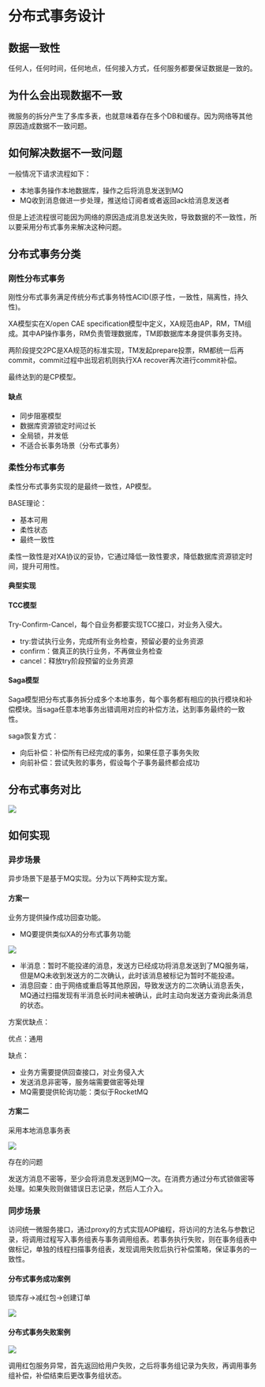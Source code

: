# 分布式事务设计

## 数据一致性

任何人，任何时间，任何地点，任何接入方式，任何服务都要保证数据是一致的。

## 为什么会出现数据不一致

微服务的拆分产生了多库多表，也就意味着存在多个DB和缓存。因为网络等其他原因造成数据不一致问题。

## 如何解决数据不一致问题

一般情况下请求流程如下：

* 本地事务操作本地数据库，操作之后将消息发送到MQ
* MQ收到消息做进一步处理，推送给订阅者或者返回ack给消息发送者

但是上述流程很可能因为网络的原因造成消息发送失败，导致数据的不一致性，所以要采用分布式事务来解决这种问题。

## 分布式事务分类

### 刚性分布式事务

刚性分布式事务满足传统分布式事务特性ACID\(原子性，一致性，隔离性，持久性\)。

XA模型实在X/open CAE specification模型中定义，XA规范由AP，RM，TM组成。其中AP操作事务，RM负责管理数据库，TM即数据库本身提供事务支持。

两阶段提交2PC是XA规范的标准实现，TM发起prepare投票，RM都统一后再commit，commit过程中出现宕机则执行XA recover再次进行commit补偿。

最终达到的是CP模型。

#### 缺点

* 同步阻塞模型
* 数据库资源锁定时间过长
* 全局锁，并发低
* 不适合长事务场景（分布式事务）

### 柔性分布式事务

柔性分布式事务实现的是最终一致性，AP模型。

BASE理论：

* 基本可用
* 柔性状态
* 最终一致性

柔性一致性是对XA协议的妥协，它通过降低一致性要求，降低数据库资源锁定时间，提升可用性。

#### 典型实现

#### TCC模型

Try-Confirm-Cancel，每个自业务都要实现TCC接口，对业务入侵大。

* try:尝试执行业务，完成所有业务检查，预留必要的业务资源
* confirm：做真正的执行业务，不再做业务检查
* cancel：释放try阶段预留的业务资源

#### Saga模型

Saga模型把分布式事务拆分成多个本地事务，每个事务都有相应的执行模块和补偿模块。当saga任意本地事务出错调用对应的补偿方法，达到事务最终的一致性。

saga恢复方式：

* 向后补偿：补偿所有已经完成的事务，如果任意子事务失败
* 向前补偿：尝试失败的事务，假设每个子事务最终都会成功

## 分布式事务对比

![](../.gitbook/assets/image%20%28162%29.png)

## **如何实现**

### 异步场景

异步场景下是基于MQ实现。分为以下两种实现方案。

#### 方案一

业务方提供操作成功回查功能。

* MQ要提供类似XA的分布式事务功能

![](../.gitbook/assets/image%20%28160%29.png)

* 半消息：暂时不能投递的消息，发送方已经成功将消息发送到了MQ服务端，但是MQ未收到发送方的二次确认，此时该消息被标记为暂时不能投递。
* 消息回查：由于网络或重启等其他原因，导致发送方的二次确认消息丢失，MQ通过扫描发现有半消息长时间未被确认，此时主动向发送方查询此条消息的状态。

方案优缺点：

优点：通用

缺点：

* 业务方需要提供回查接口，对业务侵入大
* 发送消息非密等，服务端需要做密等处理
* MQ需要提供轮询功能：类似于RocketMQ

#### 方案二

采用本地消息事务表

![](../.gitbook/assets/image%20%28163%29.png)

存在的问题

发送方消息不密等，至少会将消息发送到MQ一次。在消费方通过分布式锁做密等处理。如果失败则做错误日志记录，然后人工介入。

### 同步场景

访问统一微服务接口，通过proxy的方式实现AOP编程，将访问的方法名与参数记录，将调用过程写入事务组表与事务调用组表。若事务执行失败，则在事务组表中做标记，单独的线程扫描事务组表，发现调用失败后执行补偿策略，保证事务的一致性。

#### 分布式事务成功案例

锁库存-&gt;减红包-&gt;创建订单

![](../.gitbook/assets/image%20%28165%29.png)

#### 分布式事务失败案例

![](../.gitbook/assets/image%20%28164%29.png)

调用红包服务异常，首先返回给用户失败，之后将事务组记录为失败，再调用事务组补偿，补偿结束后更改事务组状态。


